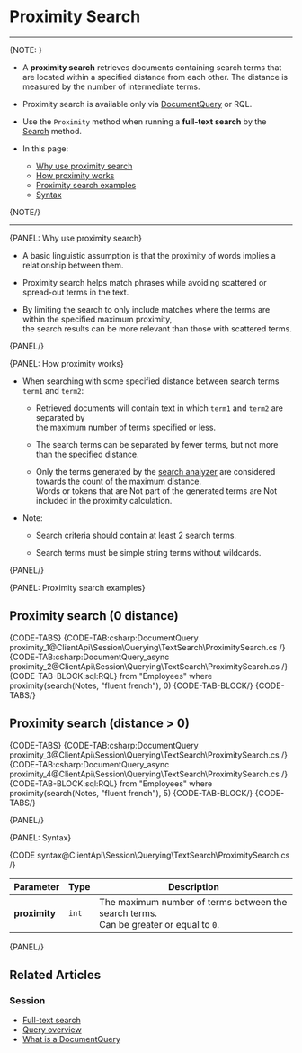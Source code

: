 # Proximity Search

---

{NOTE: }

* A **proximity search** retrieves documents containing search terms that are located within a specified distance from each other.
  The distance is measured by the number of intermediate terms.

* Proximity search is available only via [DocumentQuery](../../../../client-api/session/querying/document-query/what-is-document-query) or RQL.  
 
* Use the `Proximity` method when running a **full-text search** by the [Search](../../../../client-api/session/querying/text-search/full-text-search) method.  

* In this page:
    * [Why use proximity search](../../../../client-api/session/querying/text-search/proximity-search#why-use-proximity-search)
    * [How proximity works](../../../../client-api/session/querying/text-search/proximity-search#how-proximity-works)
    * [Proximity search examples](../../../../client-api/session/querying/text-search/proximity-search#proximity-search-examples)
    * [Syntax](../../../../client-api/session/querying/text-search/proximity-search#syntax)

{NOTE/}

---

{PANEL: Why use proximity search}

* A basic linguistic assumption is that the proximity of words implies a relationship between them.

* Proximity search helps match phrases while avoiding scattered or spread-out terms in the text.

* By limiting the search to only include matches where the terms are within the specified maximum proximity,  
  the search results can be more relevant than those with scattered terms.

{PANEL/}

{PANEL: How proximity works}

* When searching with some specified distance between search terms `term1` and `term2`:

    * Retrieved documents will contain text in which `term1` and `term2` are separated by  
      the maximum number of terms specified or less.

    * The search terms can be separated by fewer terms, but not more than the specified distance.

    * Only the terms generated by the [search analyzer](../../../../indexes/using-analyzers#ravendb) 
      are considered towards the count of the maximum distance.  
      Words or tokens that are Not part of the generated terms are Not included in the proximity calculation.

* Note:

    * Search criteria should contain at least 2 search terms.

    * Search terms must be simple string terms without wildcards.

{PANEL/}

{PANEL: Proximity search examples}

## Proximity search (0 distance)

{CODE-TABS}
{CODE-TAB:csharp:DocumentQuery proximity_1@ClientApi\Session\Querying\TextSearch\ProximitySearch.cs /}
{CODE-TAB:csharp:DocumentQuery_async proximity_2@ClientApi\Session\Querying\TextSearch\ProximitySearch.cs /}
{CODE-TAB-BLOCK:sql:RQL}
from "Employees"
where proximity(search(Notes, "fluent french"), 0)
{CODE-TAB-BLOCK/}
{CODE-TABS/}

## Proximity search (distance > 0)

{CODE-TABS}
{CODE-TAB:csharp:DocumentQuery proximity_3@ClientApi\Session\Querying\TextSearch\ProximitySearch.cs /}
{CODE-TAB:csharp:DocumentQuery_async proximity_4@ClientApi\Session\Querying\TextSearch\ProximitySearch.cs /}
{CODE-TAB-BLOCK:sql:RQL}
from "Employees"
where proximity(search(Notes, "fluent french"), 5)
{CODE-TAB-BLOCK/}
{CODE-TABS/}

{PANEL/}

{PANEL: Syntax}

{CODE syntax@ClientApi\Session\Querying\TextSearch\ProximitySearch.cs /}

| Parameter     | Type  | Description                                                                              |
|---------------|-------|------------------------------------------------------------------------------------------|
| **proximity** | `int` | The maximum number of terms between the search terms.<br>Can be greater or equal to `0`. |

{PANEL/}

## Related Articles

### Session

- [Full-text search](../../../../client-api/session/querying/text-search/full-text-search)
- [Query overview](../../../../client-api/session/querying/how-to-query)
- [What is a DocumentQuery](../../../../client-api/session/querying/document-query/what-is-document-query)
